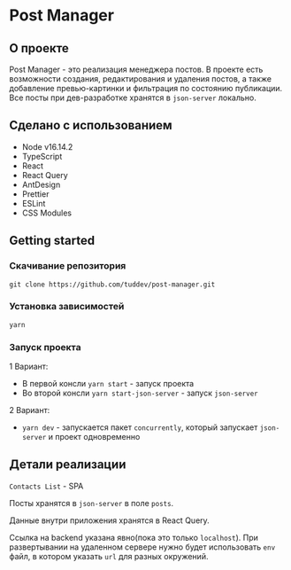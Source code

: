 # Post Manager

## О проекте

Post Manager - это реализация менеджера постов. В проекте есть возможности создания, редактирования и удаления постов, а также добавление превью-картинки и фильтрация по состоянию публикации.
Все посты при дев-разработке хранятся в `json-server` локально.

## Сделано с использованием

- Node v16.14.2
- TypeScript
- React
- React Query
- AntDesign
- Prettier
- ESLint
- CSS Modules

## Getting started

### Скачивание репозитория

`git clone https://github.com/tuddev/post-manager.git`

### Установка зависимостей

`yarn`

### Запуск проекта

1 Вариант:

- В первой консли `yarn start` - запуск проекта
- Во второй консли `yarn start-json-server` - запуск `json-server`

2 Вариант:

- `yarn dev` - запускается пакет `concurrently`, который запускает `json-server` и проект одновременно

## Детали реализации

`Contacts List` - SPA

Посты хранятся в `json-server` в поле `posts`.

Данные внутри приложения хранятся в React Query.

Ссылка на backend указана явно(пока это только `localhost`). При развертывании на удаленном сервере нужно будет использовать `env` файл, в котором указать `url` для разных окружений.
